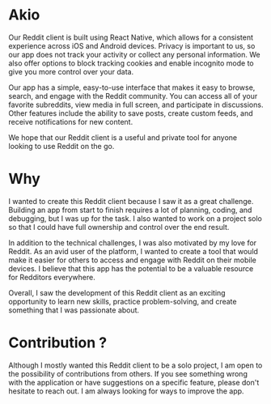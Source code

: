 # Akio

Our Reddit client is built using React Native, which allows for a consistent experience across iOS and Android devices. Privacy is important to us, so our app does not track your activity or collect any personal information. We also offer options to block tracking cookies and enable incognito mode to give you more control over your data.

Our app has a simple, easy-to-use interface that makes it easy to browse, search, and engage with the Reddit community. You can access all of your favorite subreddits, view media in full screen, and participate in discussions. Other features include the ability to save posts, create custom feeds, and receive notifications for new content.

We hope that our Reddit client is a useful and private tool for anyone looking to use Reddit on the go.

# Why

I wanted to create this Reddit client because I saw it as a great challenge. Building an app from start to finish requires a lot of planning, coding, and debugging, but I was up for the task. I also wanted to work on a project solo so that I could have full ownership and control over the end result.

In addition to the technical challenges, I was also motivated by my love for Reddit. As an avid user of the platform, I wanted to create a tool that would make it easier for others to access and engage with Reddit on their mobile devices. I believe that this app has the potential to be a valuable resource for Redditors everywhere.

Overall, I saw the development of this Reddit client as an exciting opportunity to learn new skills, practice problem-solving, and create something that I was passionate about.

# Contribution ?

Although I mostly wanted this Reddit client to be a solo project, I am open to the possibility of contributions from others. If you see something wrong with the application or have suggestions on a specific feature, please don't hesitate to reach out. I am always looking for ways to improve the app.
